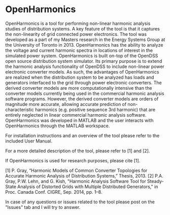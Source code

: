 # OpenHarmonics

OpenHarmonics is a tool for performing non-linear harmonic analysis studies of distribution systems. A key feature of the tool is that it captures the non-linearity of grid connected power electronics. The tool was developed as a part of my Masters research in the Energy Systems Group at the University of Toronto in 2013. OpenHarmonics has the ability to analyze the voltage and current harmonic spectra in locations of interest in the simulated power system. OpenHarmonics is built on-top of the OpenDSS open source distribution system simulator. Its primary purpose is to extend the harmonic analysis functionality of OpenDSS to include non-linear power electronic converter models. As such, the advantages of OpenHarmonics are realized when the distribution system to be analyzed has loads and generators interfaced to the grid through power electronic converters. The derived converter models are more computationally intensive than the converter models currently being used in the commercial harmonic analysis software programs. However, the derived converter models are orders of magnitude more accurate, allowing accurate prediction of non-characteristic harmonics (e.g. positive sequence 3rd harmonic) that are entirely neglected in linear commercial harmonic analysis software. OpenHarmonics was developed in MATLAB and the user interacts with OpenHarmonics through the MATLAB workspace.

For installation instructions and an overview of the tool please refer to the included User Manual. 

For a more detailed description of the tool, please refer to [1] and [2].

If OpenHarmonics is used for research purposes, please cite [1].

[1] P. Gray, “Harmonic Models of Common Converter Topologies for Accurate Harmonic Analysis of Distribution Systems,” Thesis, 2013.
[2] P.A. Gray, P.W. Lehn, and G. Kish, "Harmonic Analysis Software Tool for Steady-State Analysis of Distorted Grids with Multiple Distributed Generators," in Proc. Canada Conf.
CIGRE, Sep. 2014, pp. 1–8.  <br />

In case of any questions or issues related to the tool please post on the "Issues" tab and I will try to answer.

